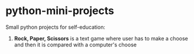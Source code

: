 # python-mini-projects

Small python projects for self-education:
1. **Rock, Paper, Scissors** is a text game where user has to make a choose and then it is compared with a computer's choose



